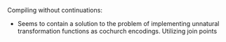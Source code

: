 Compiling without continuations:
- Seems to contain a solution to the problem of implementing unnatural transformation functions as cochurch encodings. Utilizing join points